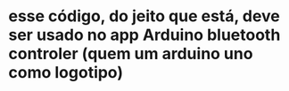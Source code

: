 # esse código, do jeito que está, deve ser usado no app Arduino bluetooth controler (quem um arduino uno como logotipo)

